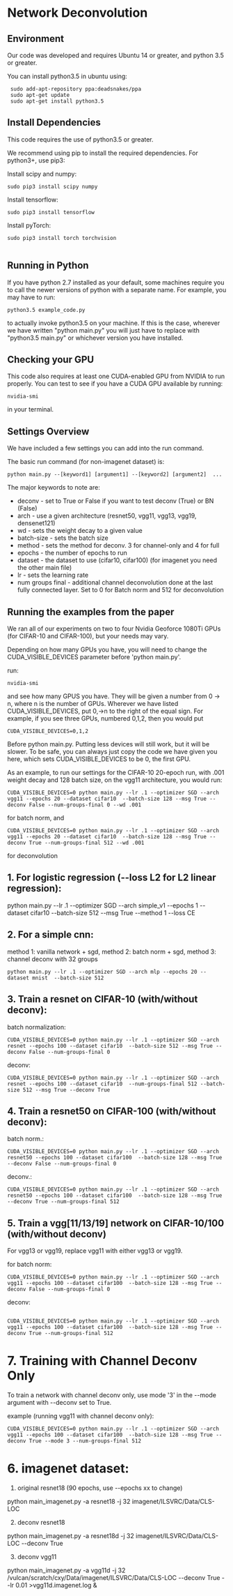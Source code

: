  # Network Deconvolution

 ## Environment

 Our code was developed and requires Ubuntu 14 or greater, and python 3.5 or greater.

 You can install python3.5 in ubuntu using:

```
 sudo add-apt-repository ppa:deadsnakes/ppa
 sudo apt-get update
 sudo apt-get install python3.5

```
 ## Install Dependencies

 This code requires the use of python3.5 or greater.
 
 We recommend using pip to install the required dependencies.  For python3+, use pip3:

 Install scipy and numpy:
 ```
 sudo pip3 install scipy numpy
 ```

 Install tensorflow:
 ```
 sudo pip3 install tensorflow
 ```

 Install pyTorch:
 ```
 sudo pip3 install torch torchvision
  
 ```
 ## Running in Python

 If you have python 2.7 installed as your default, some machines require you to call the newer versions of python with a separate name.  For example, you may have to run:

 ```
 python3.5 example_code.py
 ```

 to actually invoke python3.5 on your machine. If this is the case, wherever we have written "python main.py" you will just have to replace with "python3.5 main.py" or whichever version you have installed. 

 ## Checking your GPU

 This code also requires at least one CUDA-enabled GPU from NVIDIA to run properly. You can test to see if you have a CUDA GPU available by running:

 ```
 nvidia-smi
 ```

 in your terminal.
 
 ## Settings Overview
 We have included a few settings you can add into the run command.

 The basic run command (for non-imagenet dataset) is:

 ```
 python main.py --[keyword1] [argument1] --[keyword2] [argument2]  ...
 ```

 The major keywords to note are:

 * deconv - set to True or False if you want to test deconv (True) or BN (False)
 * arch - use a given architecture (resnet50, vgg11, vgg13, vgg19, densenet121)
 * wd - sets the weight decay to a given value
 * batch-size - sets the batch size
 * method - sets the method for deconv.  3 for channel-only and 4 for full
 * epochs - the number of epochs to run
 * dataset - the dataset to use (cifar10, cifar100) (for imagenet you need the other main file)
 * lr - sets the learning rate
 * num groups final - additional channel deconvolution done at the last fully connected layer.  Set to 0 for Batch norm and 512 for deconvolution

 ## Running the examples from the paper

 We ran all of our experiments on two to four Nvidia Geoforce 1080Ti GPUs (for
 CIFAR-10 and CIFAR-100), but your needs may vary. 

 Depending on how many GPUs you have, you will need to change the CUDA_VISIBLE_DEVICES parameter before 'python main.py'.

run:

```
nvidia-smi
```
and see how many GPUS you have.  They will be given a number from 0 -> n, where n is the number of GPUs.  Wherever we have listed CUDA_VISIBLE_DEVICES, put 0,->n to the right of the equal sign.  For example, if you see three GPUs, numbered 0,1,2, then you would put

```
CUDA_VISIBLE_DEVICES=0,1,2
```
Before python main.py. Putting less devices will still work, but it will be slower. To be safe, you can always just copy the code we have given you here, which sets CUDA_VISIBLE_DEVICES to be 0, the first GPU.

 As an example, to run our settings for the CIFAR-10 20-epoch run, with .001 weight decay and 128 batch size, on the vgg11 architecture, you would run:

```
CUDA_VISIBLE_DEVICES=0 python main.py --lr .1 --optimizer SGD --arch vgg11 --epochs 20 --dataset cifar10  --batch-size 128 --msg True --deconv False --num-groups-final 0 --wd .001
```
for batch norm, and

```
CUDA_VISIBLE_DEVICES=0 python main.py --lr .1 --optimizer SGD --arch vgg11 --epochs 20 --dataset cifar10  --batch-size 128 --msg True --deconv True --num-groups-final 512 --wd .001
```

for deconvolution
 
 ## 1. For logistic regression (--loss L2 for L2 linear regression): 


python main.py --lr .1 --optimizer SGD --arch simple_v1 --epochs 1 --dataset cifar10  --batch-size 512 --msg True --method 1 --loss CE
 

 ## 2. For a simple cnn: 


method 1: vanilla network + sgd, method 2: batch norm + sgd, method 3: channel deconv with 32 groups 


```
python main.py --lr .1 --optimizer SGD --arch mlp --epochs 20 --dataset mnist  --batch-size 512 
```


## 3. Train a resnet on CIFAR-10 (with/without deconv):

batch normalization:
```
CUDA_VISIBLE_DEVICES=0 python main.py --lr .1 --optimizer SGD --arch resnet --epochs 100 --dataset cifar10  --batch-size 512 --msg True --deconv False --num-groups-final 0 
```
deconv:
```
CUDA_VISIBLE_DEVICES=0 python main.py --lr .1 --optimizer SGD --arch resnet --epochs 100 --dataset cifar10  --num-groups-final 512 --batch-size 512 --msg True --deconv True 
```

 ## 4. Train a resnet50 on CIFAR-100 (with/without deconv):

batch norm.:
```
CUDA_VISIBLE_DEVICES=0 python main.py --lr .1 --optimizer SGD --arch resnet50 --epochs 100 --dataset cifar100  --batch-size 128 --msg True --deconv False --num-groups-final 0 
```
deconv.:
```
CUDA_VISIBLE_DEVICES=0 python main.py --lr .1 --optimizer SGD --arch resnet50 --epochs 100 --dataset cifar100  --batch-size 128 --msg True --deconv True --num-groups-final 512 
```
## 5. Train a vgg[11/13/19] network on CIFAR-10/100 (with/without deconv)

For vgg13 or vgg19, replace vgg11 with either vgg13 or vgg19. 

for batch norm:
```
CUDA_VISIBLE_DEVICES=0 python main.py --lr .1 --optimizer SGD --arch vgg11 --epochs 100 --dataset cifar100  --batch-size 128 --msg True --deconv False --num-groups-final 0
```
deconv:

```

CUDA_VISIBLE_DEVICES=0 python main.py --lr .1 --optimizer SGD --arch vgg11 --epochs 100 --dataset cifar100  --batch-size 128 --msg True --deconv True --num-groups-final 512

```
# 7. Training with Channel Deconv Only

To train a network with channel deconv only, use mode '3' in the --mode argument with --deconv set to True.

example (running vgg11 with channel deconv only):

```
CUDA_VISIBLE_DEVICES=0 python main.py --lr .1 --optimizer SGD --arch vgg11 --epochs 100 --dataset cifar100  --batch-size 128 --msg True --deconv True --mode 3 --num-groups-final 512
```
   
 # 6. imagenet dataset:


1. original resnet18 (90 epochs, use --epochs xx to change)

python main_imagenet.py -a resnet18 -j 32 imagenet/ILSVRC/Data/CLS-LOC 

2. deconv resnet18

python main_imagenet.py -a resnet18d -j 32 imagenet/ILSVRC/Data/CLS-LOC --deconv True

3. deconv vgg11
 

python main_imagenet.py -a vgg11d -j 32 /vulcan/scratch/cxy/Data/imagenet/ILSVRC/Data/CLS-LOC --deconv True --lr 0.01 >vgg11d.imagenet.log &


 


